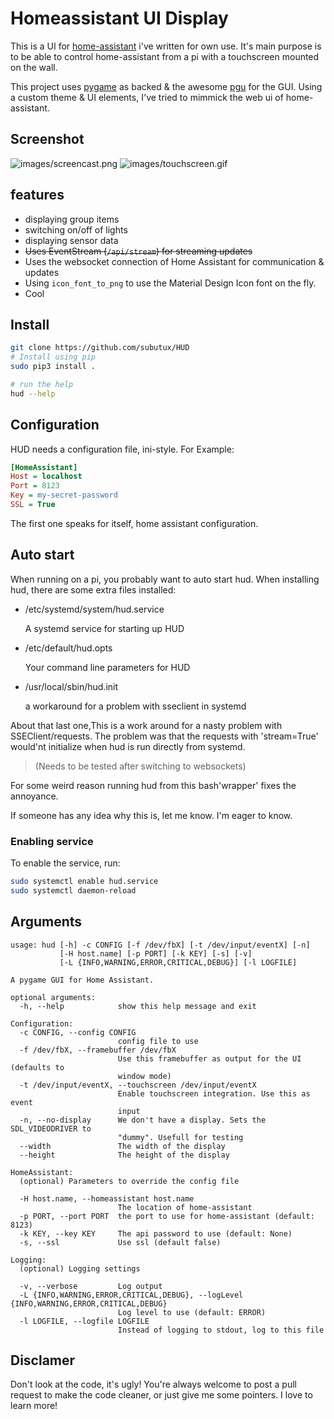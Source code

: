# Homeassistant UI Display
This is a UI for [home-assistant](http://home-assistant.io) i've
written for own use. It's main purpose is to be able to control
home-assistant from a pi with a touchscreen mounted on the wall.

This project uses [pygame](http://pygame.org) as backed & the awesome
[pgu](https://github.com/parogers/pgu) for the GUI. Using a custom theme
& UI elements, I've tried to mimmick the web ui of home-assistant.

## Screenshot
![images/screencast.png](images/screencast.gif)
![images/touchscreen.gif](images/touchscreen.gif)

## features
* displaying group items
* switching on/off of lights
* displaying sensor data
* ~~Uses EventStream (`/api/stream`) for streaming updates~~
* Uses the websocket connection of Home Assistant for communication & updates
* Using `icon_font_to_png` to use the Material Design Icon font on the fly.
* Cool

## Install
```bash
git clone https://github.com/subutux/HUD
# Install using pip
sudo pip3 install .

# run the help
hud --help
```

## Configuration

HUD needs a configuration file, ini-style. For Example:

```ini
[HomeAssistant]
Host = localhost
Port = 8123
Key = my-secret-password
SSL = True
```

The first one speaks for itself, home assistant configuration.

## Auto start

When running on a pi, you probably want to auto start hud.
When installing hud, there are some extra files installed:

- /etc/systemd/system/hud.service

  A systemd service for starting up HUD
- /etc/default/hud.opts

  Your command line parameters for HUD
- /usr/local/sbin/hud.init

  a workaround for a problem with sseclient in systemd

About that last one,This is a work around for a nasty problem with
SSEClient/requests. The problem was that the requests with
'stream=True' would'nt initialize when hud is run directly from
systemd.

> (Needs to be tested after switching to websockets)

For some weird reason running hud from this bash'wrapper' fixes
the annoyance.

If someone has any idea why this is, let me know. I'm eager to know.


### Enabling service

To enable the service, run:

```bash
sudo systemctl enable hud.service
sudo systemctl daemon-reload
```

## Arguments
```
usage: hud [-h] -c CONFIG [-f /dev/fbX] [-t /dev/input/eventX] [-n]
           [-H host.name] [-p PORT] [-k KEY] [-s] [-v]
           [-L {INFO,WARNING,ERROR,CRITICAL,DEBUG}] [-l LOGFILE]

A pygame GUI for Home Assistant.

optional arguments:
  -h, --help            show this help message and exit

Configuration:
  -c CONFIG, --config CONFIG
                        config file to use
  -f /dev/fbX, --framebuffer /dev/fbX
                        Use this framebuffer as output for the UI (defaults to
                        window mode)
  -t /dev/input/eventX, --touchscreen /dev/input/eventX
                        Enable touchscreen integration. Use this as event
                        input
  -n, --no-display      We don't have a display. Sets the SDL_VIDEODRIVER to
                        "dummy". Usefull for testing
  --width               The width of the display
  --height              The height of the display

HomeAssistant:
  (optional) Parameters to override the config file

  -H host.name, --homeassistant host.name
                        The location of home-assistant
  -p PORT, --port PORT  the port to use for home-assistant (default: 8123)
  -k KEY, --key KEY     The api password to use (default: None)
  -s, --ssl             Use ssl (default false)

Logging:
  (optional) Logging settings

  -v, --verbose         Log output
  -L {INFO,WARNING,ERROR,CRITICAL,DEBUG}, --logLevel {INFO,WARNING,ERROR,CRITICAL,DEBUG}
                        Log level to use (default: ERROR)
  -l LOGFILE, --logfile LOGFILE
                        Instead of logging to stdout, log to this file
```
## Disclamer

Don't look at the code, it's ugly! You're always welcome to post a pull request
to make the code cleaner, or just give me some pointers. I love to learn more!
